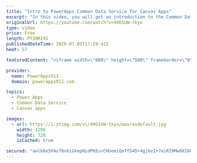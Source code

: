 ```yaml
---
title: "Intro to PowerApps Common Data Service for Canvas Apps"
excerpt: "In this video, you will get an introduction to the Common Data Service (CDS) for Power Apps from a canvas apps perspective. We will create an entity, learn about field types, business rules, relationships, views, build a simple app, and set security on it. Not a be all, end all video but enough to get"
originalUrl: https://youtube.com/watch?v=49O1UW-tkyo
type: video
price: Free
length: PT30M19S
publishedDateTime: 2020-07-05T17:59:42Z
heat: 57

featuredContent: "<iframe width=\"800\" height=\"500\" frameborder=\"0\" src=\"https://www.youtube.com/embed/49O1UW-tkyo\" allow=\"accelerometer; autoplay; encrypted-media; gyroscope; picture-in-picture\" allowfullscreen></iframe>"

provider:
  name: PowerApps911
  domain: powerapps911.com

topics:
  - Power Apps
  - Common Data Service
  - Canvas apps

images:
  - url: https://i.ytimg.com/vi/49O1UW-tkyo/maxresdefault.jpg
    width: 1280
    height: 720
    isCached: true

secured: "awlk6e5PAx78n6iGkmpNidPKEuvCHUemiQoTfD4D+4gjkeI+7eiRI9Mw6KI8QzTCs/MRjzfsmg9vFlA0SJiaxLqF+Gb4sEtDLDHOqb8GcNsj+U9EhFULVU1pv6rSyLXKzWbkZxInh4Rgjw1OJPJu1QXsS/r0YuB8UVqHC8yYKqpTA5Q1KCivz0HuZXwqHtBJd8HGI2E/axXXAdv0jWSna+XZTKNs81ulvuEnH7qHeF2TKylNgE0PGMekDF6SHwbnhyG64PreBCvqSMfCLT7f2sSEj7GTsjycwy77f5FvxJZcuWzAAexqOYZ24MIFG7k9ZYNw4cmH9xOWO/zBMmLyJueegOW57DQR05bh3xjqjxu6RG+p8ZE3Lpzj19y98KafGbId51tNx/0CS2Knz4jYKzniME5gwXqujMY8LbLPHqY=;MbusAzEGpt81CqdCDe3EJw=="
---
```


